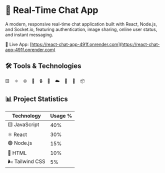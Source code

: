 # 💬 Real-Time Chat App 
A modern, responsive real-time chat application built with React, Node.js, and Socket.io, featuring authentication, image sharing, online user status, and instant messaging.

🔗 Live App: [https://react-chat-app-491f.onrender.com](https://react-chat-app-491f.onrender.com)




## 🛠️ Tools & Technologies

🟨 &nbsp;&nbsp; ⚛️ &nbsp;&nbsp; 🌐 &nbsp;&nbsp; 💾 &nbsp;&nbsp; 🔒 &nbsp;&nbsp; 🔄 &nbsp;&nbsp; ☁️ &nbsp;&nbsp; 🐍 &nbsp;&nbsp; 🦴 &nbsp;&nbsp; 📦



## 📊 Project Statistics

| Technology | Usage %      |
|------------|--------------|
| 🟨 JavaScript | 40%          |
| ⚛️ React     | 30%          |
| 🟢 Node.js   | 15%          |
| 📝 HTML      | 10%          |
| 🌬️ Tailwind CSS | 5%          |
